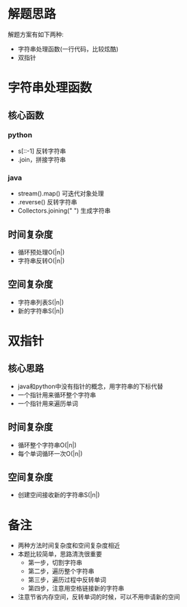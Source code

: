# 解题思路
解题方案有如下两种:
- 字符串处理函数(一行代码，比较炫酷)
- 双指针
# 字符串处理函数
## 核心函数
### python
- s[::-1] 反转字符串
- .join，拼接字符串
### java
- stream().map() 可迭代对象处理
- .reverse() 反转字符串
- Collectors.joining(" ") 生成字符串
## 时间复杂度
- 循环预处理O(|n|)
- 字符串反转O(|n|)
## 空间复杂度
- 字符串列表S(|n|)
- 新的字符串S(|n|)
# 双指针
## 核心思路
- java和python中没有指针的概念，用字符串的下标代替
- 一个指针用来循环整个字符串
- 一个指针用来遍历单词
## 时间复杂度
- 循环整个字符串O(|n|)
- 每个单词循环一次O(|n|)
## 空间复杂度
- 创建空间接收新的字符串S(|n|)
# 备注
- 两种方法时间复杂度和空间复杂度相近
- 本题比较简单，思路清洗很重要
    - 第一步，切割字符串
    - 第二步，遍历整个字符串
    - 第三步，遍历过程中反转单词
    - 第四步，注意用空格链接新的字符串
- 注意节省内存空间，反转单词的时候，可以不用申请新的空间
